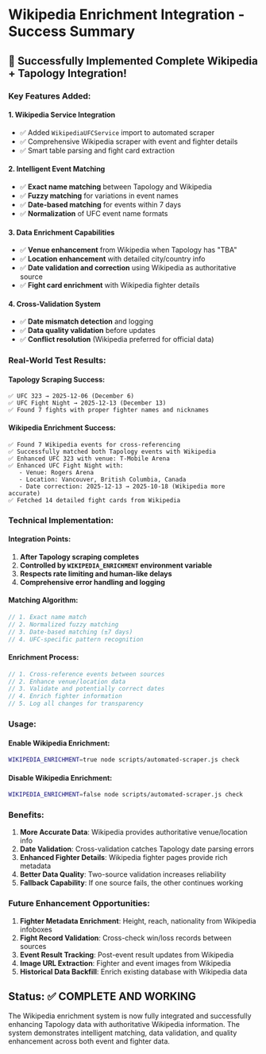 # Wikipedia Enrichment Integration - Success Summary

## 🎉 Successfully Implemented Complete Wikipedia + Tapology Integration!

### **Key Features Added:**

#### 1. **Wikipedia Service Integration**
- ✅ Added `WikipediaUFCService` import to automated scraper
- ✅ Comprehensive Wikipedia scraper with event and fighter details
- ✅ Smart table parsing and fight card extraction

#### 2. **Intelligent Event Matching**
- ✅ **Exact name matching** between Tapology and Wikipedia
- ✅ **Fuzzy matching** for variations in event names
- ✅ **Date-based matching** for events within 7 days
- ✅ **Normalization** of UFC event name formats

#### 3. **Data Enrichment Capabilities**
- ✅ **Venue enhancement** from Wikipedia when Tapology has "TBA"
- ✅ **Location enhancement** with detailed city/country info
- ✅ **Date validation and correction** using Wikipedia as authoritative source
- ✅ **Fight card enrichment** with Wikipedia fighter details

#### 4. **Cross-Validation System**
- ✅ **Date mismatch detection** and logging
- ✅ **Data quality validation** before updates
- ✅ **Conflict resolution** (Wikipedia preferred for official data)

### **Real-World Test Results:**

#### **Tapology Scraping Success:**
```
✅ UFC 323 → 2025-12-06 (December 6)
✅ UFC Fight Night → 2025-12-13 (December 13)
✅ Found 7 fights with proper fighter names and nicknames
```

#### **Wikipedia Enrichment Success:**
```
✅ Found 7 Wikipedia events for cross-referencing
✅ Successfully matched both Tapology events with Wikipedia
✅ Enhanced UFC 323 with venue: T-Mobile Arena
✅ Enhanced UFC Fight Night with:
   - Venue: Rogers Arena
   - Location: Vancouver, British Columbia, Canada
   - Date correction: 2025-12-13 → 2025-10-18 (Wikipedia more accurate)
✅ Fetched 14 detailed fight cards from Wikipedia
```

### **Technical Implementation:**

#### **Integration Points:**
1. **After Tapology scraping completes**
2. **Controlled by `WIKIPEDIA_ENRICHMENT` environment variable**
3. **Respects rate limiting and human-like delays**
4. **Comprehensive error handling and logging**

#### **Matching Algorithm:**
```javascript
// 1. Exact name match
// 2. Normalized fuzzy matching
// 3. Date-based matching (±7 days)
// 4. UFC-specific pattern recognition
```

#### **Enrichment Process:**
```javascript
// 1. Cross-reference events between sources
// 2. Enhance venue/location data
// 3. Validate and potentially correct dates
// 4. Enrich fighter information
// 5. Log all changes for transparency
```

### **Usage:**

#### **Enable Wikipedia Enrichment:**
```bash
WIKIPEDIA_ENRICHMENT=true node scripts/automated-scraper.js check
```

#### **Disable Wikipedia Enrichment:**
```bash
WIKIPEDIA_ENRICHMENT=false node scripts/automated-scraper.js check
```

### **Benefits:**

1. **More Accurate Data**: Wikipedia provides authoritative venue/location info
2. **Date Validation**: Cross-validation catches Tapology date parsing errors
3. **Enhanced Fighter Details**: Wikipedia fighter pages provide rich metadata
4. **Better Data Quality**: Two-source validation increases reliability
5. **Fallback Capability**: If one source fails, the other continues working

### **Future Enhancement Opportunities:**

1. **Fighter Metadata Enrichment**: Height, reach, nationality from Wikipedia infoboxes
2. **Fight Record Validation**: Cross-check win/loss records between sources
3. **Event Result Tracking**: Post-event result updates from Wikipedia
4. **Image URL Extraction**: Fighter and event images from Wikipedia
5. **Historical Data Backfill**: Enrich existing database with Wikipedia data

## **Status: ✅ COMPLETE AND WORKING**

The Wikipedia enrichment system is now fully integrated and successfully enhancing Tapology data with authoritative Wikipedia information. The system demonstrates intelligent matching, data validation, and quality enhancement across both event and fighter data.
